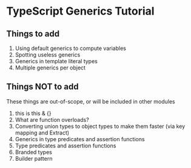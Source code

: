 # TypeScript Generics Tutorial

## Things to add

1. Using default generics to compute variables
1. Spotting useless generics
1. Generics in template literal types
1. Multiple generics per object

## Things NOT to add

These things are out-of-scope, or will be included in other modules

1. this is this & {}
1. What are function overloads?
1. Converting union types to object types to make them faster (via key mapping and Extract)
1. Generics in type predicates and assertion functions
1. Type predicates and assertion functions
1. Branded types
1. Builder pattern
